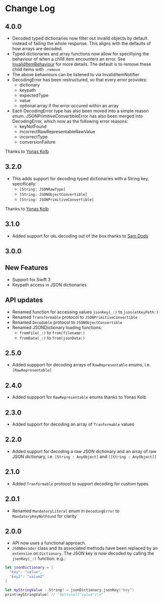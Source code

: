 # Change Log

## 4.0.0

- Decoded typed dictionaries now filter out invalid objects by default instead of failing the whole response. This aligns with the defaults of how arrays are decoded.
- Typed dictionaries and array functions now allow for specifiying the behaviour of when a child item encounters an error. See [InvalidItemBehaviour](Readme.md#InvalidItemBehaviour) for more details. The default is to remove these child items with `.remove`
- The above behaviours can be listened to via InvalidItemNotifier
- DecodingError has been restructured, so that every error provides:
	- dictionary
	- keypath
	- expectedType
	- value
	- optional array if the error occured within an array
- Each DecodingError type has also been moved into a simple reason enum. JSONPrimitiveConvertibleError has also been merged into DecodingError, which now as the following error reasons:
	- keyNotFound
	- incorrectRawRepresentableRawValue
	- incorrectType
	- conversionFailure

Thanks to [Yonas Kolb](https://github.com/yonaskolb)

## 3.2.0

- This adds support for decoding typed dictionaries with a String key, specifically:
	- `[String: JSONRawType]`
	- `[String: JSONObjectConvertible]`
	- `[String: JSONPrimitiveConvertible]`

Thanks to [Yonas Kolb](https://github.com/yonaskolb)

## 3.1.0

- Added support for `URL` decoding out of the box thanks to [Sam Dods](https://github.com/samdods)

## 3.0.0

## New Features
- Support for Swift 3
- Keypath access in JSON dictionaries

## API updates
- Renamed function for accessing values `jsonKey(_:)` to `json(atKeyPath:)`
- Renamed `Transformable` protocol to `JSONPrimitiveConvertible`
- Renamed `Decodable` protocol to `JSONObjectConvertible`
- Renamed JSONDictionary loading functions:
	-  `fromFile(_:)` to `from(filename:)`
	-  `fromData(_:)` to `from(jsonData:)`

## 2.5.0

- Added suppport for decoding arrays of `RawRepresentable` enums, i.e. `[RawRepresentable]`

## 2.4.0

- Added suppport for `RawRepresentable` enums thanks to Yonas Kolb

## 2.3.0

- Added support for decoding an array of `Tranformable` values

## 2.2.0

- Added support for decoding a raw JSON dictionary and an array of raw JSON dictionary, i.e. `[String : AnyObject]` and `[[String : AnyObject]]`

## 2.1.0

- Added `Tranformable` protocol to support decoding for custom types

## 2.0.1

- Renamed `MandatoryLiteral` enum in `DecodingError` to `MandatoryKeyNotFound` for clarity

## 2.0.0

- API now uses a functional approach.
- `JSONDecoder` class and its associated methods have been replaced by an `extension` on `Dictionary`. The JSON key is now decoded by calling the `jsonKey(_:)` function. e.g.:

```swift
let jsonDictionary = [
  "key": "value",
  "key2": "value2"
]

let myStringValue : String? = jsonDictionary.jsonKey("key")
print(myStringValue) // "Optional("value")\n"
```